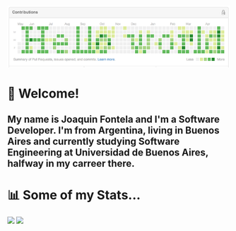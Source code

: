 [![Header](header.png "Header")]()

# 👋 Welcome! 
## My name is Joaquin Fontela and I'm a Software Developer. I'm from Argentina, living in Buenos Aires and currently studying Software Engineering at Universidad de Buenos Aires, halfway in my carreer there. 

# 📊 Some of my Stats...
<img align="center" src="https://github-readme-stats.vercel.app/api/?username=joaquinfontela" />
<img align="center" src="https://github-readme-stats.vercel.app/api/top-langs/?username=joaquinfontela" />
